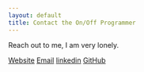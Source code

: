 ```yaml
---
layout: default
title: Contact the On/Off Programmer
---
```


Reach out to me, I am very lonely.

<a href="https://www.onoffprogrammer.com">Website</a>
<a href="mailto:matthew.nguyen@onoffprogrammer.com">Email</a>
<a href="https://www.linkedin.com/in/matthew-nguyen-1a7b4b16a/">linkedin</a>
<a href="https://www.github.com/TheVietScholar">GitHub</a>